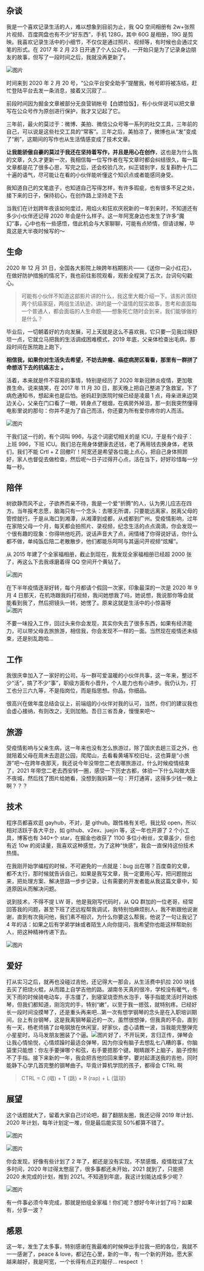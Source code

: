 <!--
 * @Description:
 * @Author: pengdaokuan
 * @LastEditors: pengdaokuan
 * @Date: 2022-01-17 11:29:52
 * @LastEditTime: 2022-01-17 11:40:57
-->

## 杂谈

我是一个喜欢记录生活的人，难以想象到目前为止，我 QQ 空间相册有 2w+张照片视频、百度网盘也有不少“好东西”，手机 128G，其中 60G 是相册，19G 是剪映。我喜欢记录生活中的小细节，不仅仅是通过照片、视频等，有时候也会通过文笔的形式。在 2017 年 2 月 23 日开通了个人公众号，一开始只是为了记录身边朋友的故事，但写了一段时间之后，我就没再更新了。

![图片](https://p3-juejin.byteimg.com/tos-cn-i-k3u1fbpfcp/6ca41e46a8a74b54be6ae789730d0bfe~tplv-k3u1fbpfcp-zoom-1.image)

时间来到 2020 年 2 月 20 号，“公众平台安全助手”提醒我，帐号即将被冻结，赶忙登陆平台去发一条消息，接着又沉寂了...

前段时间因为掘金文章被部分无良营销帐号【白嫖恰饭】，有小伙伴说可以把文章写在公众号作为原创进行保护，我才又记起了它。

三年前，最火的莫过于：微博、美拍、微信公众号等一系列的社交工具，三年前的自己，可以说是这些社交工具的“常客”。三年之后，美拍凉了，微博也从“发”变成了“刷”，这期间的写作也从生活情感变成了技术文章。

**让我能骄傲自豪的莫过于我还在坚持着写作，并且是用心在创作**，这也是为什么我的文章，久久才更新一次，我相信每一位写作者在写文章时都会纠结很久，每一篇文章都是花了很多心思，写完之后，还会校验几次，纠正错别字，反复斟酌十几二十遍的语气，尽可能让在看的小伙伴能听懂这个知识点或者能感同身受。

我知道自己的文笔底子，也知道自己写得怎样，有许多瑕疵，也有很多不足之处，接下来的日子，保持初心，在创作路上坚持走下去

当我们在计划跨年夜该如何度过，用焰火和狂欢庆祝新的一年到来时，不知道还有多少小伙伴还记得 2020 年会是什么样子。这一年阿宽身边也发生了许多“魔幻”事，心中也有一些感悟，借此机会与大家聊聊，可能有点矫情，但请谅解，毕竟这是大半夜时候写的～

## 生命

2020 年 12 月 31 日，全国各大影院上映跨年档期影片——《送你一朵小红花》，在做好防护措施的情况下，我也前往影院观看，观影全程哭了五次，台词句句戳心。

> 可能有小伙伴不知道这部影片讲的什么，我这里大概介绍一下。该影片围绕两个抗癌家庭，两组生活轨迹，讲的是一个温情的现实故事，思考和直面每一个普通人，都会面临的人生命题——想象死亡随时会到来，我们能够做的是什么？

毕业后，一切朝着好的方向发展，可上天就是这么不喜欢我，它只要一见我过得舒坦一点，它就立马把我的生活调成困难模式，2019 年底，父亲体检查出毛病，那段时间在医院跑上跑下，

**相信我，如果你对生活失去希望，不妨去肿瘤、癌症病房区看看，那里有一群拼了命想活下去的抗癌志士** **。**

活着，本来就是件不容易的事情，特别是经历了 2020 年新冠肺炎疫情，更加敬畏生命。说来搞笑，在 2017 年 11 月 30 日，那天晚上把自己整进了急救室，下了病危通知书，想起来也是后怕。爸妈赶到医院时候已经是凌晨 1 点，母亲进来边哭边关心，父亲在门口看了一眼，转身点了根烟，在病房外掉泪，那一刻我突然懂得电影里说的那句：你并不是为了自己而活，你还要为所有爱你疼你的人而活。

![图片](https://p3-juejin.byteimg.com/tos-cn-i-k3u1fbpfcp/01f15764ed35435baa1307a4a78e2682~tplv-k3u1fbpfcp-zoom-1.image)

干我们这一行的，有个词叫 996，与这个词密切相关的是 ICU，于是有个段子：上班 996，下班 ICU。我们总在用身体健康去还钱，老了再用钱去换身体，老铁们，我们不能 Crtl + Z 回撤吖！阿宽还是希望各位能上点心，把自己身体照顾好，家人也督促去做检查，然后呢～日子过得开心点，活在当下，好好珍惜每一分每一秒。

## 陪伴

树欲静而风不止，子欲养而亲不待，我是一个爱“折腾”的人，认为男儿应志在四方。当年报考志愿，脑海只有一个念头：去哪无所谓，只要能远离家，脱离父母的管控就行。于是从海口到湘潭，从湘潭到成都，从成都到广州。受疫情影响，过年在家陪父母一个月，每天都会拍照片、录视频，纪念生活的点点滴滴，你会发现一个很有趣的现象：你得哄他吃药，说话声音大了点，闹情绪了你得说好话，你什么都不做，单纯饭后陪二老散散步，他们都能乐呵呵与其逼问开视频“炫耀”。

从 2015 年建了个全家福相册，截止到现在，我发现全家福相册已经超 2000 张了，再这么下去我琢磨着得 QQ 空间开个黄钻了。

![图片](https://p3-juejin.byteimg.com/tos-cn-i-k3u1fbpfcp/246ccc2f08094728accae1ff0a7d1582~tplv-k3u1fbpfcp-zoom-1.image)

在下半年疫情逐渐好转，每个月都请个假回一次家，印象最深的一次是 2020 年 9 月 4 日那天，在机场跟我妈打视频，我问她想我了吗，她说想，我说那你等会就能看到我了，然后把镜头一转，她愣了。原来这就是生活中的小惊喜呀\
![图片](https://p3-juejin.byteimg.com/tos-cn-i-k3u1fbpfcp/a1b7716fcdec442985383352edf849c3~tplv-k3u1fbpfcp-zoom-1.image)

不要一味投入工作，回过头来你会发现，其实你失去了很多东西，如果有经济能力，可以带父母去旅旅游，相信我，你会发现不一样的一面。当然现在疫情还未结束，还是别乱跑哈...

## 工作

我很庆幸加入了一家好的公司，与一群可爱温暖的小伙伴共事，这一年来，整过不少“活”，搞了不少“事”，职级方面有小晋升，个人能力也有小进步。我仍认为，打工也分三六九等，不是指岗位，而是指思想。你品，你细品。

很高兴在做年度总结会议上，前端组的小伙伴对我的认可，当然，你们的建议我也会虚心接纳，有则改之，无则加勉。吾日三省吾身，慢慢来吧～

## 旅游

受疫情影响与父亲生病，这一年来也没有怎么旅游过，除了国庆去趟三亚之外，也就陪着父母在周末去逛逛公园，爬爬山，去看看黄埔军校旧址，这也算是“小旅游”吧～在跨年夜那天，我还说今年没带您二老去哪旅游过，什么时候疫情结束了，2021 年带您二老去西安转一圈，感受一下历史古都，体验一下什么叫做大唐不夜城，然后找了图片给她看，没想到我妈第一句：开灯通宵，这得多少钱一晚上啊？？？

## 技术

程序员都喜欢逛 gayhub，不对，是 github。跟性格有关吧，我比较 open，所以相对活跃于各大平台，如 github、v2ex、juejin 等，这一年也开源了 2 个小工具，博客也有 340+个 star，在掘金也收获了 1100 多位小粉丝，文章虽少，但也有近 10w 的阅读量，我喜欢这种感觉，为了这种“快感”，我会一直保持这份技术热情。

在我刚开始学编程的时候，不可避免的一点就是：bug 出在哪？百度查的文章，都不太行，那时候就告诉自己，如果是我写文章，我一定要用心写，把问题抛出来，把处理方案、解决思路一步步记录，让有需要的开发者能从我这篇文章中，知道原因从而解决问题。

说到技术，不得不提 LW 哥，他是我刚写代码时，从 QQ 群加的一位老哥，经常回答我的问题，甚至下班了还远程帮我调试，我特别怕麻烦别人，我不断跟他说谢谢，直到有次我问他，我们素不相识，为什么你要这么帮我，他说了一句让我记了 4 年的话：如果之后有学弟学妹或者陌生人向你提问，我希望你也能这样帮助别人，把这种精神传递下去。

![图片](https://p3-juejin.byteimg.com/tos-cn-i-k3u1fbpfcp/6c8460bef0df42e0b912f0e4df1ba734~tplv-k3u1fbpfcp-zoom-1.image)

## 爱好

打从实习之后，就再也没碰过吉他，还记得大一那会，从生活费中扒拉 200 块钱去买了把烧火棍，从而踏上自学吉他的路。湖南冬天真的很冷，学校没有暖气，冬天下雨的时候骑电动车，手冻僵了，到寝室烧壶热水泡手，等手指能灵活时开始练琴，但我们都知道，刚泡完的手，特别“嫩”，以至于我一摁弦，就特别疼。已经好长一段时间没摸琴了，还是重头再来吧...第一次有想学钢琴的念头是在入职培训期间，台上有台钢琴，这是我离钢琴最近的一次，虽然很想弹，但我真的不会。直到有一天，杨老师搞了台电钢放在休闲室，好家伙，虚心请教一波，当我能完整弹完小星星时，马马发朋友圈装了个逼。![图片](https://p3-juejin.byteimg.com/tos-cn-i-k3u1fbpfcp/191d72fc239b43d09c15721abe23a3d5~tplv-k3u1fbpfcp-zoom-1.image)好了，不开玩笑，言归正传，弹琴会让我心情愉悦，心情烦躁时最适合弹琴，因为你没有脑子去想乱七八糟的事，你脑袋里只能想：你左手要弹哪个和弦，右手要摁那个键。眼睛跟不上脑子，脑子控制不了手指。接下来新的一年，我会把吉他捡回来重学，要对起潇送我的吉他，同时能静下心学几首完整的钢琴曲子。毕竟计算机学院的孩子，都得会 CTRL 啊

> CTRL = C (唱) + T (跳) + R (rap) + L (篮球)

## 展望

这个话题就大了，留着大家自己讨论吧，翻了翻朋友圈，我还记得 2019 年计划、2020 年计划，每年计划定一堆，但是最后能实现 50%都算不错了。

![图片](https://p3-juejin.byteimg.com/tos-cn-i-k3u1fbpfcp/1312569bcd6748f8a66e58d9abb2630f~tplv-k3u1fbpfcp-zoom-1.image)

![图片](https://p3-juejin.byteimg.com/tos-cn-i-k3u1fbpfcp/fb0a96dcadcc459fb0ed07be7c42ab41~tplv-k3u1fbpfcp-zoom-1.image)

你会发现，好像有些计划了 2 年了，都还是没有实现，不禁感慨，疫情耽误了太多时间，2020 年过得太憋屈了，很多事都还未开始，2021 就到了，只能把 2020 未完成的计划，推到 2021。不知道到年底，我这计划能达成多少呢？

![图片](https://p3-juejin.byteimg.com/tos-cn-i-k3u1fbpfcp/ebda6a79e54045f89855d72e55e4f892~tplv-k3u1fbpfcp-zoom-1.image)

有一件事必须今年完成，那就是拍组全家福！你们呢？想好今年计划了吗？如果有，分享一波？

## 感恩

这一年，发生了太多事，特别感谢在我最难的时候伸出手拉我一把的各位，我就不一一感谢了，peace & love，都记在心里，新的一年，有一个新的开始，愿大家越来越好，我是阿宽，一个长得有点正的靓仔... respect ！
